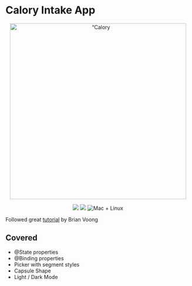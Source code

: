 # Calory Intake App
<p align="center">
    <img src="Screenshot.gif" width="480" max-width="90%" alt=“Calory Intake App" />
</p>
<p align="center">
    <img src="https://img.shields.io/badge/Swift-5.2-orange.svg" />
    <img src="https://img.shields.io/badge/xcode-11.4-brightgreen.svg" />
    <img src="https://img.shields.io/badge/platforms-mac+linux-brightgreen.svg?style=flat" alt="Mac + Linux" />
</p>

Followed great [tutorial](https://www.youtube.com/watch?v=5lSJzzI2fj8) by Brian Voong

## Covered
* @State properties
* @Binding properties
* Picker with segment styles
* Capsule Shape
* Light / Dark Mode
